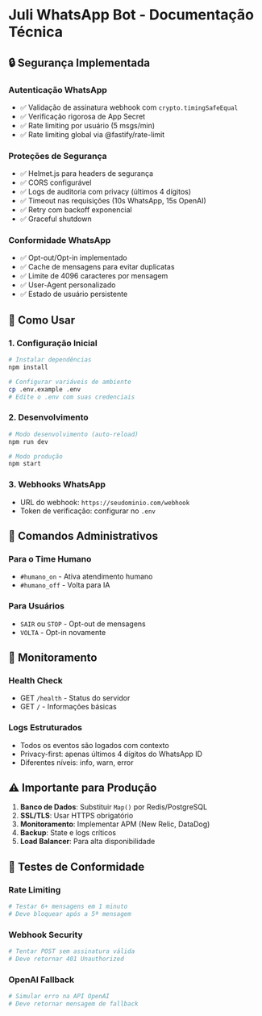 # Juli WhatsApp Bot - Documentação Técnica

## 🔒 Segurança Implementada

### Autenticação WhatsApp
- ✅ Validação de assinatura webhook com `crypto.timingSafeEqual`
- ✅ Verificação rigorosa de App Secret
- ✅ Rate limiting por usuário (5 msgs/min)
- ✅ Rate limiting global via @fastify/rate-limit

### Proteções de Segurança
- ✅ Helmet.js para headers de segurança
- ✅ CORS configurável
- ✅ Logs de auditoria com privacy (últimos 4 dígitos)
- ✅ Timeout nas requisições (10s WhatsApp, 15s OpenAI)
- ✅ Retry com backoff exponencial
- ✅ Graceful shutdown

### Conformidade WhatsApp
- ✅ Opt-out/Opt-in implementado
- ✅ Cache de mensagens para evitar duplicatas
- ✅ Limite de 4096 caracteres por mensagem
- ✅ User-Agent personalizado
- ✅ Estado de usuário persistente

## 🚀 Como Usar

### 1. Configuração Inicial
```bash
# Instalar dependências
npm install

# Configurar variáveis de ambiente
cp .env.example .env
# Edite o .env com suas credenciais
```

### 2. Desenvolvimento
```bash
# Modo desenvolvimento (auto-reload)
npm run dev

# Modo produção
npm start
```

### 3. Webhooks WhatsApp
- URL do webhook: `https://seudominio.com/webhook`
- Token de verificação: configurar no `.env`

## 📝 Comandos Administrativos

### Para o Time Humano
- `#humano_on` - Ativa atendimento humano
- `#humano_off` - Volta para IA

### Para Usuários
- `SAIR` ou `STOP` - Opt-out de mensagens
- `VOLTA` - Opt-in novamente

## 🔧 Monitoramento

### Health Check
- GET `/health` - Status do servidor
- GET `/` - Informações básicas

### Logs Estruturados
- Todos os eventos são logados com contexto
- Privacy-first: apenas últimos 4 dígitos do WhatsApp ID
- Diferentes níveis: info, warn, error

## ⚠️ Importante para Produção

1. **Banco de Dados**: Substituir `Map()` por Redis/PostgreSQL
2. **SSL/TLS**: Usar HTTPS obrigatório
3. **Monitoramento**: Implementar APM (New Relic, DataDog)
4. **Backup**: State e logs críticos
5. **Load Balancer**: Para alta disponibilidade

## 🧪 Testes de Conformidade

### Rate Limiting
```bash
# Testar 6+ mensagens em 1 minuto
# Deve bloquear após a 5ª mensagem
```

### Webhook Security
```bash
# Tentar POST sem assinatura válida
# Deve retornar 401 Unauthorized
```

### OpenAI Fallback
```bash
# Simular erro na API OpenAI
# Deve retornar mensagem de fallback
```
